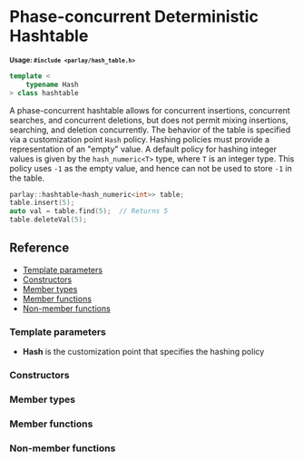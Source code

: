 # Phase-concurrent Deterministic Hashtable

<small>**Usage: `#include <parlay/hash_table.h>`**</small>

```c++
template <
    typename Hash
> class hashtable
```

A phase-concurrent hashtable allows for concurrent insertions, concurrent searches, and concurrent deletions, but does not permit mixing insertions, searching, and deletion concurrently. The behavior of the table is specified via a customization point `Hash` policy. Hashing policies must provide a representation of an "empty" value. A default policy for hashing integer values is given by the `hash_numeric<T>` type, where `T` is an integer type. This policy uses `-1` as the empty value, and hence can not be used to store `-1` in the table.

```c++
parlay::hashtable<hash_numeric<int>> table;
table.insert(5);
auto val = table.find(5);  // Returns 5
table.deleteVal(5);
```

## Reference

- [Template parameters](#template-parameters)
- [Constructors](#constructors)
- [Member types](#member-types)
- [Member functions](#member-functions)
- [Non-member functions](#non-member-functions)


### Template parameters

* **Hash** is the customization point that specifies the hashing policy

### Constructors



### Member types



### Member functions



### Non-member functions


